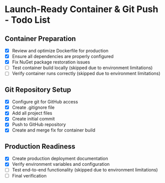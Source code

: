 # Launch-Ready Container & Git Push - Todo List

## Container Preparation
- [x] Review and optimize Dockerfile for production
- [x] Ensure all dependencies are properly configured
- [x] Fix NuGet package restoration issues
- [ ] Test container build locally (skipped due to environment limitations)
- [ ] Verify container runs correctly (skipped due to environment limitations)

## Git Repository Setup
- [x] Configure git for GitHub access
- [x] Create .gitignore file
- [x] Add all project files
- [x] Create initial commit
- [x] Push to GitHub repository
- [x] Create and merge fix for container build

## Production Readiness
- [x] Create production deployment documentation
- [x] Verify environment variables and configuration
- [ ] Test end-to-end functionality (skipped due to environment limitations)
- [ ] Final verification